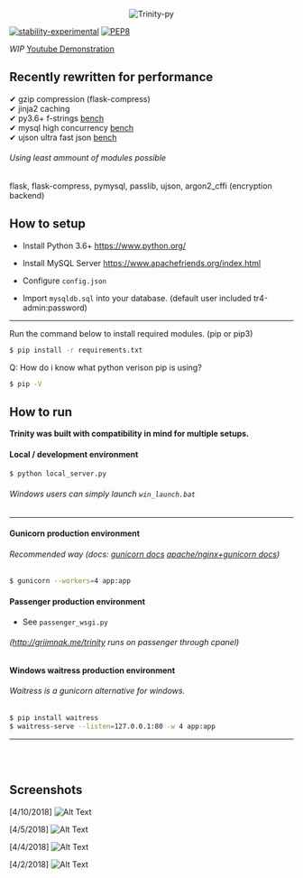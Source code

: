 <p align="center">
  <img src="https://i.imgur.com/RLmwuQK.png" alt="Trinity-py"/>
</p>

[![stability-experimental](https://img.shields.io/badge/stability-stable-green.svg)](https://github.com/emersion/stability-badges#stable)
[![PEP8](https://img.shields.io/badge/code%20style-pep8-orange.svg)](https://www.python.org/dev/peps/pep-0008/)

*WIP* [Youtube Demonstration](https://youtu.be/4mDjhz5wBPU)<br />


Recently rewritten for performance
-------------------
&#10004; gzip compression (flask-compress) <br />
&#10004; jinja2 caching <br />
&#10004; py3.6+ f-strings <a href="https://cito.github.io/img/f-strings-1.png">bench</a> <br />
&#10004; mysql high concurrency <a href="https://docs.google.com/spreadsheets/d/e/2PACX-1vTgKrdlePZ0VoWyrpZI8MuzDOf-PR5Vsa2VPoXb3dCQxEVt3d3y-4-6oHNSyQxMraGgSVf1HZQHsk0m/pubchart?oid=75267628&amp;format=image">bench</a> <br />
&#10004; ujson ultra fast json <a href="https://artem.krylysov.com/images/2015-benchmark-python-json/benchmark-json-python3.png">bench</a> <br />
###### Using least ammount of modules possible
flask, flask-compress, pymysql, passlib, ujson, argon2_cffi (encryption backend)

How to setup
-------------------
- Install Python 3.6+
https://www.python.org/

- Install MySQL Server
https://www.apachefriends.org/index.html

- Configure `config.json`
- Import `mysqldb.sql` into your database. (default user included tr4-admin:password)

--------------------
Run the command below to install required modules. (pip or pip3)

```sh
$ pip install -r requirements.txt
```

Q: How do i know what python verison pip is using?
```sh
$ pip -V
```

How to run
----------------
<b>Trinity was built with compatibility in mind for multiple setups.</b> 

#### Local / development environment
```sh
$ python local_server.py
```
###### Windows users can simply launch `win_launch.bat`
--------------------

#### Gunicorn production environment
###### *Recommended way* (docs: <a href="http://docs.gunicorn.org/en/stable/run.html">gunicorn docs</a> <a href="https://djangodeployment.com/2016/11/30/how-to-setup-apache-with-gunicorn/">apache/nginx+gunicorn docs</a>)
```sh
$ gunicorn --workers=4 app:app
```
#### Passenger production environment
- See `passenger_wsgi.py`
###### (http://griimnak.me/trinity runs on passenger through cpanel)

#### Windows waitress production environment
###### *Waitress is a gunicorn alternative for windows.* 
```sh
$ pip install waitress
$ waitress-serve --listen=127.0.0.1:80 -w 4 app:app
```
----------------

<br /><br />


## Screenshots
[4/10/2018]
![Alt Text](https://image.prntscr.com/image/AQunvVnpRe6AJFNyJNrnSg.png)

[4/5/2018]
![Alt Text](https://image.prntscr.com/image/UJOl5v_7T2ywvwOkq8ahKg.png)

[4/4/2018]
![Alt Text](https://image.prntscr.com/image/4H2mSa3fRjuOc_1Tc1xCOQ.png)

[4/2/2018]
![Alt Text](https://image.prntscr.com/image/Zz-AOXKQQHy8PcqfH2EAzQ.png)
